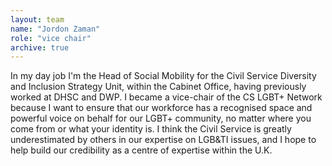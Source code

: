 ```yaml
---
layout: team
name: "Jordon Zaman"
role: "vice chair"
archive: true
---
```


In my day job I'm the Head of Social Mobility for the Civil Service Diversity and Inclusion Strategy Unit, within the Cabinet Office, having previously worked at DHSC and DWP. I became a vice-chair of the CS LGBT+ Network because I want to ensure that our workforce has a recognised space and powerful voice on behalf for our LGBT+ community, no matter where you come from or what your identity is. I think the Civil Service is greatly underestimated by others in our expertise on LGB&TI issues, and I hope to help build our credibility as a centre of expertise within the U.K.
